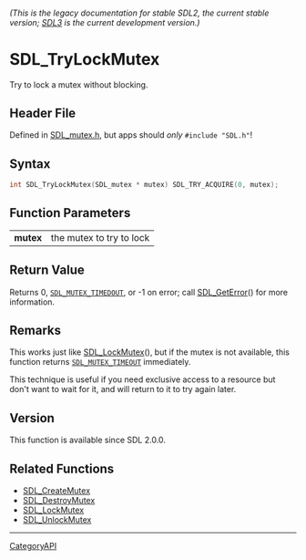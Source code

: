 ###### (This is the legacy documentation for stable SDL2, the current stable version; [SDL3](https://wiki.libsdl.org/SDL3/) is the current development version.)
# SDL_TryLockMutex

Try to lock a mutex without blocking.

## Header File

Defined in [SDL_mutex.h](https://github.com/libsdl-org/SDL/blob/SDL2/include/SDL_mutex.h), but apps should _only_ `#include "SDL.h"`!

## Syntax

```c
int SDL_TryLockMutex(SDL_mutex * mutex) SDL_TRY_ACQUIRE(0, mutex);

```

## Function Parameters

|               |                          |
| ------------- | ------------------------ |
| **mutex**     | the mutex to try to lock |

## Return Value

Returns 0, [`SDL_MUTEX_TIMEDOUT`](SDL_MUTEX_TIMEDOUT), or -1 on error; call
[SDL_GetError](SDL_GetError)() for more information.

## Remarks

This works just like [SDL_LockMutex](SDL_LockMutex)(), but if the mutex is
not available, this function returns
[`SDL_MUTEX_TIMEOUT`](SDL_MUTEX_TIMEOUT) immediately.

This technique is useful if you need exclusive access to a resource but
don't want to wait for it, and will return to it to try again later.

## Version

This function is available since SDL 2.0.0.

## Related Functions

* [SDL_CreateMutex](SDL_CreateMutex)
* [SDL_DestroyMutex](SDL_DestroyMutex)
* [SDL_LockMutex](SDL_LockMutex)
* [SDL_UnlockMutex](SDL_UnlockMutex)

----
[CategoryAPI](CategoryAPI)

